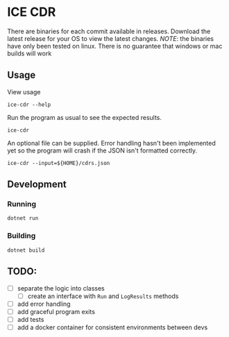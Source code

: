 # ICE CDR

There are binaries for each commit available in releases. Download the latest release for your OS to view the latest changes. *NOTE*: the binaries have only been tested on linux. There is no guarantee that windows or mac builds will work

## Usage

View usage
```
ice-cdr --help
```

Run the program as usual to see the expected results.
```
ice-cdr
```

An optional file can be supplied. Error handling hasn't been implemented yet so the program will crash if the JSON isn't formatted correctly.
```
ice-cdr --input=${HOME}/cdrs.json
```
## Development

### Running

```
dotnet run
```

### Building

```
dotnet build
```

## TODO:
- [ ] separate the logic into classes
    - [ ] create an interface with `Run` and `LogResults` methods
- [ ] add error handling
- [ ] add graceful program exits
- [ ] add tests
- [ ] add a docker container for consistent environments between devs
